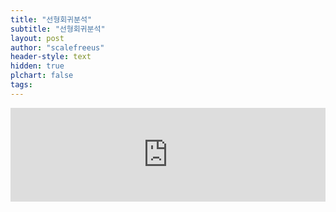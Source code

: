 ```yaml
---
title: "선형회귀분석"
subtitle: "선형회귀분석"
layout: post
author: "scalefreeus"
header-style: text
hidden: true
plchart: false
tags:
---
```


<iframe 
  id="chart"
  src="https://blog.naver.com/PostView.naver?blogId=paperfactor_ceo&logNo=222212441873&categoryNo=12&parentCategoryNo=0&viewDate=&currentPage=2&postListTopCurrentPage=&from=postList&userTopListOpen=true&userTopListCount=5&userTopListManageOpen=false&userTopListCurrentPage=2"
  frameborder="0" 
  scrolling="yes" 
  style="width: 100%">
</iframe>
